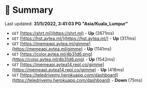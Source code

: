 # 📖 Summary
Last updated: **31/5/2022, 3:41:03 PG "Asia/Kuala_Lumpur"**

- `GET` [https://shrt.ml](https://shrt.ml) - **Up** (2671ms)
- `GET` [https://hst.aytea.ml/](https://hst.aytea.ml/) - **Up** (317ms)
- `GET` [https://memeapi.aytea.ml/gimme](https://memeapi.aytea.ml/gimme) - **Up** (1141ms)
- `GET` [https://color.aytea.ml/4b31d6.png](https://color.aytea.ml/4b31d6.png) - **Up** (1542ms)
- `GET` [https://memeapi.aytea14.repl.co/gimme](https://memeapi.aytea14.repl.co/gimme) - **Up** (418ms)
- `GET` [https://teledrivemy.herokuapp.com/dashboard](https://teledrivemy.herokuapp.com/dashboard) - **Down** (75ms)
